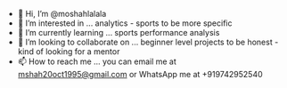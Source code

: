 - 👋 Hi, I’m @moshahlalala
- 👀 I’m interested in ... analytics - sports to be more specific
- 🌱 I’m currently learning ... sports performance analysis
- 💞️ I’m looking to collaborate on ... beginner level projects to be honest - kind of looking for a mentor
- 📫 How to reach me ... you can email me at mshah20oct1995@gmail.com or WhatsApp me at +919742952540

<!---
moshahlalala/moshahlalala is a ✨ special ✨ repository because its `README.md` (this file) appears on your GitHub profile.
You can click the Preview link to take a look at your changes.
--->
